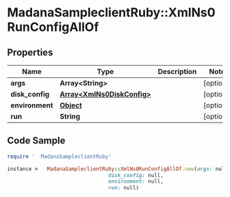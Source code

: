 #   MadanaSampleclientRuby::XmlNs0RunConfigAllOf

## Properties

Name | Type | Description | Notes
------------ | ------------- | ------------- | -------------
**args** | **Array&lt;String&gt;** |  | [optional] 
**disk_config** | [**Array&lt;XmlNs0DiskConfig&gt;**](XmlNs0DiskConfig.md) |  | [optional] 
**environment** | [**Object**](.md) |  | [optional] 
**run** | **String** |  | [optional] 

## Code Sample

```ruby
require '  MadanaSampleclientRuby'

instance =   MadanaSampleclientRuby::XmlNs0RunConfigAllOf.new(args: null,
                                 disk_config: null,
                                 environment: null,
                                 run: null)
```


